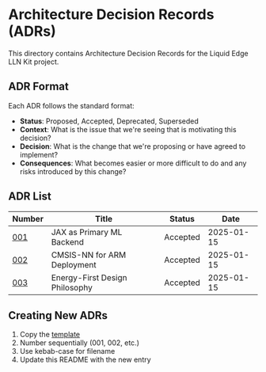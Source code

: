 # Architecture Decision Records (ADRs)

This directory contains Architecture Decision Records for the Liquid Edge LLN Kit project.

## ADR Format

Each ADR follows the standard format:
- **Status**: Proposed, Accepted, Deprecated, Superseded
- **Context**: What is the issue that we're seeing that is motivating this decision?
- **Decision**: What is the change that we're proposing or have agreed to implement?
- **Consequences**: What becomes easier or more difficult to do and any risks introduced by this change?

## ADR List

| Number | Title | Status | Date |
|--------|-------|--------|------|
| [001](001-jax-backend-choice.md) | JAX as Primary ML Backend | Accepted | 2025-01-15 |
| [002](002-cmsis-nn-deployment.md) | CMSIS-NN for ARM Deployment | Accepted | 2025-01-15 |
| [003](003-energy-first-design.md) | Energy-First Design Philosophy | Accepted | 2025-01-15 |

## Creating New ADRs

1. Copy the [template](template.md)
2. Number sequentially (001, 002, etc.)
3. Use kebab-case for filename
4. Update this README with the new entry